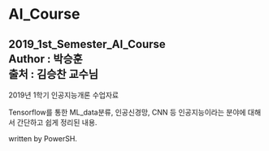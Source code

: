 # AI_Course
2019_1st_Semester_AI_Course<br>
Author : 박승훈<br>
출처 : 김승찬 교수님
---------------
2019년 1학기 인공지능개론 수업자료

Tensorflow를 통한 ML_data분류, 인공신경망, CNN 등 인공지능이라는 분야에 대해서 간단하고 쉽게 정리된 내용.

written by PowerSH.
